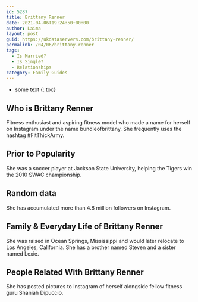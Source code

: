 ```yaml
---
id: 5287
title: Brittany Renner
date: 2021-04-06T19:24:50+00:00
author: Laima
layout: post
guid: https://ukdataservers.com/brittany-renner/
permalink: /04/06/brittany-renner
tags:
  - Is Married?
  - Is Single?
  - Relationships
category: Family Guides
---
```


* some text
{: toc}


## Who is Brittany Renner
                  
                  
                  
Fitness enthusiast and aspiring fitness model who made a name for herself on Instagram under the name bundleofbrittany. She frequently uses the hashtag #FitThickArmy.
                  
              
            
              
            
                
                
                
## Prior to Popularity
                  
                  
                  
She was a soccer player at Jackson State University, helping the Tigers win the 2010 SWAC championship.
                  
              
            
              
            
                
                
                
## Random data
                  
                  
                  
She has accumulated more than 4.8 million followers on Instagram.
                  
              
            
              
            
                
                
                
## Family & Everyday Life of Brittany Renner
                  
                  
                  
She was raised in Ocean Springs, Mississippi and would later relocate to Los Angeles, California. She has a brother named Steven and a sister named Lexie.
                  
              
            
              
            
                
                
                
## People Related With Brittany Renner
                  
                  
                  
She has posted pictures to Instagram of herself alongside fellow fitness guru Shaniah Dipuccio.
                  
              
            
              
            
                
              
            
              
              
            
            
              
            
          
          
          